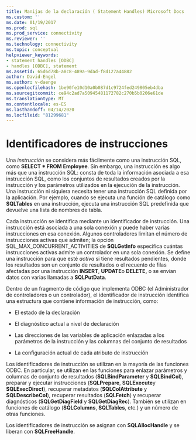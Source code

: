 ```yaml
---
title: Manijas de la declaración ( Statement Handles) Microsoft Docs
ms.custom: ''
ms.date: 01/19/2017
ms.prod: sql
ms.prod_service: connectivity
ms.reviewer: ''
ms.technology: connectivity
ms.topic: conceptual
helpviewer_keywords:
- statement handles [ODBC]
- handles [ODBC], statement
ms.assetid: 65d6d78b-a8c8-489a-9dad-f8d127a44882
author: David-Engel
ms.author: v-daenge
ms.openlocfilehash: 1be90fe10d10a0b087d1c9724fed249805eb4dba
ms.sourcegitcommit: ce94c2ad7a50945481172782c270b5b0206e61de
ms.translationtype: MT
ms.contentlocale: es-ES
ms.lasthandoff: 04/14/2020
ms.locfileid: "81299681"
---
```

# <a name="statement-handles"></a>Identificadores de instrucciones
Una *instrucción* se considera más fácilmente como una instrucción SQL, como **SELECT \* FROM Employee**. Sin embargo, una instrucción es algo más que una instrucción SQL: consta de toda la información asociada a esa instrucción SQL, como los conjuntos de resultados creados por la instrucción y los parámetros utilizados en la ejecución de la instrucción. Una instrucción ni siquiera necesita tener una instrucción SQL definida por la aplicación. Por ejemplo, cuando se ejecuta una función de catálogo como **SQLTables** en una instrucción, ejecuta una instrucción SQL predefinida que devuelve una lista de nombres de tabla.  
  
 Cada instrucción se identifica mediante un identificador de instrucción. Una instrucción está asociada a una sola conexión y puede haber varias instrucciones en esa conexión. Algunos controladores limitan el número de instrucciones activas que admiten; la opción SQL_MAX_CONCURRENT_ACTIVITIES de **SQLGetInfo** especifica cuántas instrucciones activas admite un controlador en una sola conexión. Se define una instrucción para que esté *activa* si tiene resultados pendientes, donde los resultados son un conjunto de resultados o el recuento de filas afectadas por una instrucción **INSERT**, **UPDATE**o **DELETE,** o se envían datos con varias llamadas a **SQLPutData**.  
  
 Dentro de un fragmento de código que implementa ODBC (el Administrador de controladores o un controlador), el identificador de instrucción identifica una estructura que contiene información de instrucción, como:  
  
-   El estado de la declaración  
  
-   El diagnóstico actual a nivel de declaración  
  
-   Las direcciones de las variables de aplicación enlazadas a los parámetros de la instrucción y las columnas del conjunto de resultados  
  
-   La configuración actual de cada atributo de instrucción  
  
 Los identificadores de instrucción se utilizan en la mayoría de las funciones ODBC. En particular, se utilizan en las funciones para enlazar parámetros y columnas de conjunto de resultados (**SQLBindParameter** y **SQLBindCol**), preparar y ejecutar instrucciones (**SQLPrepare**, **SQLExecute**y **SQLExecDirect**), recuperar metadatos (**SQLColAttribute** y **SQLDescribeCol**), recuperar resultados (**SQLFetch**) y recuperar diagnósticos (**SQLGetDiagField** y **SQLGetDiagRec**). También se utilizan en funciones de catálogo (**SQLColumns**, **SQLTables**, etc.) y un número de otras funciones.  
  
 Los identificadores de instrucción se asignan con **SQLAllocHandle** y se liberan con **SQLFreeHandle**.
